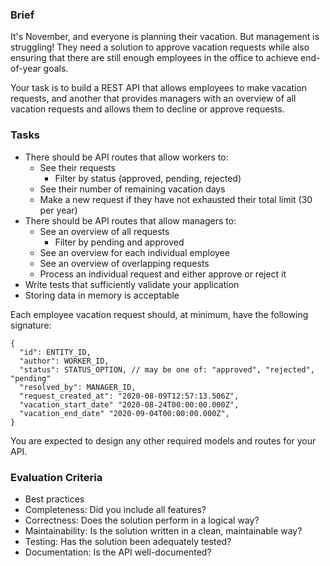 ### Brief

It's November, and everyone is planning their vacation. But management is struggling! They need a solution to approve vacation requests while also ensuring that there are still enough employees in the office to achieve end-of-year goals.  

Your task is to build a REST API that allows employees to make vacation requests, and another that provides managers with an overview of all vacation requests and allows them to decline or approve requests.

### Tasks

- There should be API routes that allow workers to:
    - See their requests
        - Filter by status (approved, pending, rejected)
    - See their number of remaining vacation days
    - Make a new request if they have not exhausted their total limit (30 per year)
- There should be API routes that allow managers to:
    - See an overview of all requests
        - Filter by pending and approved
    - See an overview for each individual employee
    - See an overview of overlapping requests
    - Process an individual request and either approve or reject it
- Write tests that sufficiently validate your application
- Storing data in memory is acceptable

Each employee vacation request should, at minimum, have the following signature:
```
{
  "id": ENTITY_ID,
  "author": WORKER_ID,
  "status": STATUS_OPTION, // may be one of: "approved", "rejected", "pending"
  "resolved_by": MANAGER_ID,
  "request_created_at": "2020-08-09T12:57:13.506Z",
  "vacation_start_date" "2020-08-24T00:00:00.000Z",
  "vacation_end_date" "2020-09-04T00:00:00.000Z",
}
```
You are expected to design any other required models and routes for your API.

### Evaluation Criteria

- Best practices
- Completeness: Did you include all features?
- Correctness: Does the solution perform in a logical way?
- Maintainability: Is the solution written in a clean, maintainable way?
- Testing: Has the solution been adequately tested?
- Documentation: Is the API well-documented?

